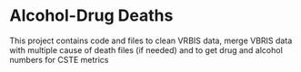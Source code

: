 # Alcohol-Drug Deaths

This project contains code and files to clean VRBIS data, merge VBRIS data with multiple cause of death files (if needed) and to get drug and alcohol numbers for CSTE metrics
